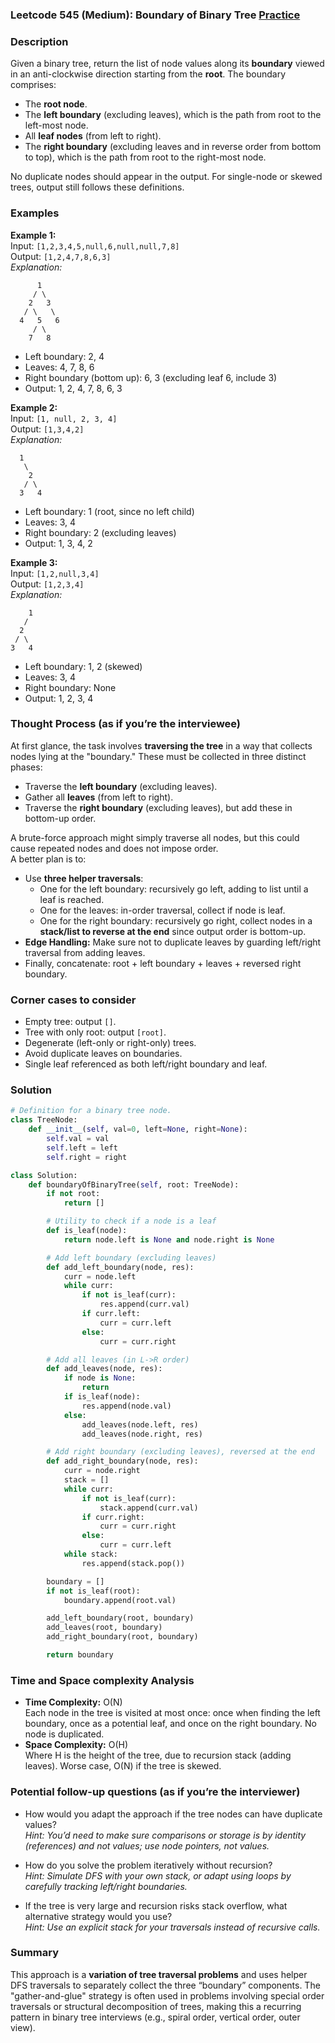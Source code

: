 ### Leetcode 545 (Medium): Boundary of Binary Tree [Practice](https://leetcode.com/problems/boundary-of-binary-tree)

### Description  
Given a binary tree, return the list of node values along its **boundary** viewed in an anti-clockwise direction starting from the **root**. The boundary comprises:
- The **root node**.
- The **left boundary** (excluding leaves), which is the path from root to the left-most node.
- All **leaf nodes** (from left to right).
- The **right boundary** (excluding leaves and in reverse order from bottom to top), which is the path from root to the right-most node.

No duplicate nodes should appear in the output. For single-node or skewed trees, output still follows these definitions.

### Examples  

**Example 1:**  
Input: `[1,2,3,4,5,null,6,null,null,7,8]`  
Output: `[1,2,4,7,8,6,3]`  
*Explanation:*
```
      1
     / \
    2   3
   / \   \
  4   5   6
     / \
    7   8
```
- Left boundary: 2, 4  
- Leaves: 4, 7, 8, 6  
- Right boundary (bottom up): 6, 3 (excluding leaf 6, include 3)  
- Output: 1, 2, 4, 7, 8, 6, 3  

**Example 2:**  
Input: `[1, null, 2, 3, 4]`  
Output: `[1,3,4,2]`  
*Explanation:*
```
  1
   \
    2
   / \
  3   4
```
- Left boundary: 1 (root, since no left child)  
- Leaves: 3, 4  
- Right boundary: 2 (excluding leaves)  
- Output: 1, 3, 4, 2

**Example 3:**  
Input: `[1,2,null,3,4]`  
Output: `[1,2,3,4]`  
*Explanation:*
```
    1
   /
  2
 / \
3   4
```
- Left boundary: 1, 2 (skewed)  
- Leaves: 3, 4  
- Right boundary: None  
- Output: 1, 2, 3, 4

### Thought Process (as if you’re the interviewee)  
At first glance, the task involves **traversing the tree** in a way that collects nodes lying at the "boundary." These must be collected in three distinct phases:
- Traverse the **left boundary** (excluding leaves).
- Gather all **leaves** (from left to right).
- Traverse the **right boundary** (excluding leaves), but add these in bottom-up order.

A brute-force approach might simply traverse all nodes, but this could cause repeated nodes and does not impose order.  
A better plan is to:
 - Use **three helper traversals**:
    - One for the left boundary: recursively go left, adding to list until a leaf is reached.
    - One for the leaves: in-order traversal, collect if node is leaf.
    - One for the right boundary: recursively go right, collect nodes in a **stack/list to reverse at the end** since output order is bottom-up.
 - **Edge Handling:** Make sure not to duplicate leaves by guarding left/right traversal from adding leaves.
 - Finally, concatenate: root + left boundary + leaves + reversed right boundary.

### Corner cases to consider  
- Empty tree: output `[]`.
- Tree with only root: output `[root]`.
- Degenerate (left-only or right-only) trees.
- Avoid duplicate leaves on boundaries.
- Single leaf referenced as both left/right boundary and leaf.

### Solution

```python
# Definition for a binary tree node.
class TreeNode:
    def __init__(self, val=0, left=None, right=None):
        self.val = val
        self.left = left
        self.right = right

class Solution:
    def boundaryOfBinaryTree(self, root: TreeNode):
        if not root:
            return []

        # Utility to check if a node is a leaf
        def is_leaf(node):
            return node.left is None and node.right is None

        # Add left boundary (excluding leaves)
        def add_left_boundary(node, res):
            curr = node.left
            while curr:
                if not is_leaf(curr):
                    res.append(curr.val)
                if curr.left:
                    curr = curr.left
                else:
                    curr = curr.right

        # Add all leaves (in L->R order)
        def add_leaves(node, res):
            if node is None:
                return
            if is_leaf(node):
                res.append(node.val)
            else:
                add_leaves(node.left, res)
                add_leaves(node.right, res)

        # Add right boundary (excluding leaves), reversed at the end
        def add_right_boundary(node, res):
            curr = node.right
            stack = []
            while curr:
                if not is_leaf(curr):
                    stack.append(curr.val)
                if curr.right:
                    curr = curr.right
                else:
                    curr = curr.left
            while stack:
                res.append(stack.pop())

        boundary = []
        if not is_leaf(root):
            boundary.append(root.val)

        add_left_boundary(root, boundary)
        add_leaves(root, boundary)
        add_right_boundary(root, boundary)

        return boundary
```

### Time and Space complexity Analysis  

- **Time Complexity:** O(N)  
  Each node in the tree is visited at most once: once when finding the left boundary, once as a potential leaf, and once on the right boundary. No node is duplicated.
- **Space Complexity:** O(H)  
  Where H is the height of the tree, due to recursion stack (adding leaves). Worse case, O(N) if the tree is skewed.

### Potential follow-up questions (as if you’re the interviewer)  

- How would you adapt the approach if the tree nodes can have duplicate values?  
  *Hint: You’d need to make sure comparisons or storage is by identity (references) and not values; use node pointers, not values.*

- How do you solve the problem iteratively without recursion?  
  *Hint: Simulate DFS with your own stack, or adapt using loops by carefully tracking left/right boundaries.*

- If the tree is very large and recursion risks stack overflow, what alternative strategy would you use?  
  *Hint: Use an explicit stack for your traversals instead of recursive calls.*

### Summary
This approach is a **variation of tree traversal problems** and uses helper DFS traversals to separately collect the three “boundary” components. The "gather-and-glue" strategy is often used in problems involving special order traversals or structural decomposition of trees, making this a recurring pattern in binary tree interviews (e.g., spiral order, vertical order, outer view).